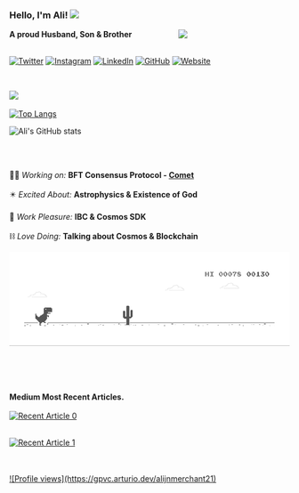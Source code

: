 <!--![Thinker | Coder | Implementer and Everything in between!](https://github.com/alijnmerchant21/alijnmerchant21/blob/master/My%20Movie%201.gif)-->
### Hello, I'm Ali! <img src="https://github.com/TheDudeThatCode/TheDudeThatCode/blob/master/Assets/Hi.gif" width="29px">
<p align="center">
 
<!--https://user-images.githubusercontent.com/5713670/87202985-820dcb80-c2b6-11ea-9f56-7ec461c497c3.gif-->
<img align='right' src='https://octodex.github.com/images/hula_loop_octodex03.gif' width='200'>

**A proud Husband, Son & Brother** <br>
<br>
 
 <a href="https://twitter.com/Ali_the_Curios" target="_blank"><img src="https://raw.githubusercontent.com/arturssmirnovs/arturssmirnovs/master/tw.png" alt="Twitter" width="30"></a>
<a href="https://www.instagram.com/ali_the_curious/" target="_blank"><img src="https://raw.githubusercontent.com/arturssmirnovs/arturssmirnovs/master/ig.png" alt="Instagram" width="30"></a>
<a href="https://www.linkedin.com/in/alijnmerchant/" target="_blank"><img src="https://raw.githubusercontent.com/arturssmirnovs/arturssmirnovs/master/in.png" alt="LinkedIn" width="30"></a>
<a href="https://github.com/alijnmerchant21" target="_blank"><img src="https://raw.githubusercontent.com/arturssmirnovs/arturssmirnovs/master/git.png" alt="GitHub" width="30"></a>
<a href="https://alijnmerchant.com" target="_blank"><img src="https://raw.githubusercontent.com/arturssmirnovs/arturssmirnovs/master/www.png" alt="Website" width="30"></a>
 
<br>
 
![](https://camo.githubusercontent.com/992babdffd8c74a1502de375fbdf7e4d54773242/68747470733a2f2f6d656469612e67697068792e636f6d2f6d656469612f53576f536b4e36447854737a71494b4571762f67697068792e676966)


<!-- Most used languages -->
<!-- [![Top Langs](https://github-readme-stats.vercel.app/api/top-langs/?username=alijnmerchant21&langs_count=20)](https://github.com/alijnmerchant21/github-readme-stats) -->
 [![Top Langs](https://github-readme-stats.vercel.app/api/top-langs/?username=alijnmerchant21&langs_count=8)](https://github.com/alijnmerchant21/github-readme-stats)
<!-- Most used languages end here -->
 
<!-- Github stat -->
<!-- <align="right"> ![Ali's GitHub stats](https://github-readme-stats.vercel.app/api?username=alijnmerchant21&count_private=true&show_icons=true) -->
![Ali's GitHub stats](https://github-readme-stats.vercel.app/api?username=alijnmerchant21&show_icons=true&theme=radical)
<!-- stats end here -->


<br>
<br>

 
👨‍💼 *Working on:*   **BFT Consensus Protocol - [Comet](http://cometbft.com)**<br><br>
✴️ *Excited About:*  **Astrophysics & Existence of God**<br><br>
🎊 *Work Pleasure:*  **IBC & Cosmos SDK**<br><br>
⛓️ *Love Doing:*    **Talking about Cosmos & Blockchain**<br>
 

![Dino](https://github.com/alijnmerchant21/alijnmerchant21/blob/master/dino.gif)

<br> <br> <br>

**Medium Most Recent Articles.** <br><br>
<a target="_blank" href="https://github-readme-medium-recent-article.vercel.app/medium/@ali-the-curious/0"><img src="https://github-readme-medium-recent-article.vercel.app/medium/@ali-the-curious/0" alt="Recent Article 0"> <br> <br>
 
 <a target="_blank" href="https://github-readme-medium-recent-article.vercel.app/medium/@ali-the-curious/1"><img src="https://github-readme-medium-recent-article.vercel.app/medium/@ali-the-curious/1" alt="Recent Article 1"> <br> <br>
  

  
 <br>
![Profile views](https://gpvc.arturio.dev/alijnmerchant21)

 
